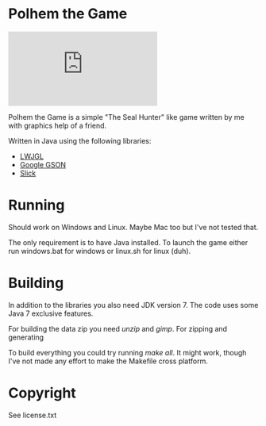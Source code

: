 Polhem the Game
===============

![Screenshot](https://raw.github.com/daoo/polhemthegame/master/resources/players.js)

Polhem the Game is a simple "The Seal Hunter" like game written by me with
graphics help of a friend.

Written in Java using the following libraries:
  * [LWJGL](http://lwjgl.org/)
  * [Google GSON](http://code.google.com/p/google-gson/)
  * [Slick](http://slick.cokeandcode.com/)

Running
=======

Should work on Windows and Linux. Maybe Mac too but I've not tested that.

The only requirement is to have Java installed. To launch the game either run
windows.bat for windows or linux.sh for linux (duh).

Building
========

In addition to the libraries you also need JDK version 7. The code uses some
Java 7 exclusive features.

For building the data zip you need _unzip_ and _gimp_. For zipping and generating

To build everything you could try running _make all_. It might work, though
I've not made any effort to make the Makefile cross platform.

Copyright
=========

See license.txt
